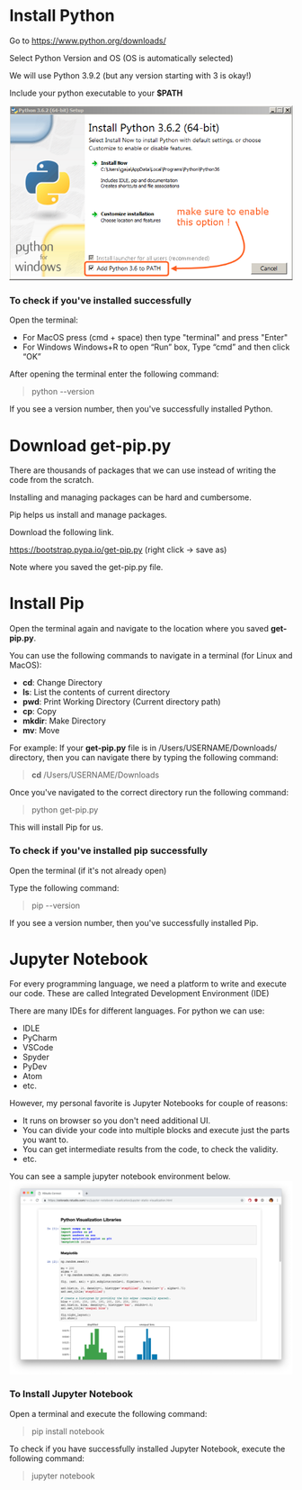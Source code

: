 # Install Python


Go to https://www.python.org/downloads/

Select Python Version and OS (OS is automatically selected)

We will use Python 3.9.2 (but any version starting with 3 is okay!)

Include your python executable to your **$PATH** 

![title](images/python-path.png)


### To check if you've installed successfully

Open the terminal: 

- For MacOS press (cmd + space) then type "terminal" and press "Enter"
- For Windows Windows+R to open “Run” box, Type “cmd” and then click “OK”

After opening the terminal enter the following command:

> python --version

If you see a version number, then you've successfully installed Python. 


# Download get-pip.py

There are thousands of packages that we can use instead of writing the code from the scratch.

Installing and managing packages can be hard and cumbersome.

Pip helps us install and manage packages.

Download the following link.

https://bootstrap.pypa.io/get-pip.py (right click -> save as)

Note where you saved the get-pip.py file.


# Install Pip

Open the terminal again and navigate to the location where you saved **get-pip.py**.

You can use the following commands to navigate in a terminal (for Linux and MacOS):

- **cd**: Change Directory 
- **ls**: List the contents of current directory
- **pwd**: Print Working Directory (Current directory path)
- **cp**: Copy
- **mkdir**: Make Directory
- **mv**: Move


For example: If your **get-pip.py** file is in /Users/USERNAME/Downloads/ directory, then you can navigate there by typing the following command:
> **cd** /Users/USERNAME/Downloads

Once you've navigated to the correct directory run the following command:

> python get-pip.py

This will install Pip for us.

### To check if you've installed pip successfully

Open the terminal (if it's not already open)

Type the following command:

> pip --version

If you see a version number, then you've successfully installed Pip. 



# Jupyter Notebook

For every programming language, we need a platform to write and execute our code. 
These are called Integrated Development Environment (IDE)

There are many IDEs for different languages. For python we can use:

- IDLE
- PyCharm
- VSCode
- Spyder
- PyDev
- Atom
- etc.



However, my personal favorite is Jupyter Notebooks for couple of reasons:

- It runs on browser so you don't need additional UI.
- You can divide your code into multiple blocks and execute just the parts you want to.
- You can get intermediate results from the code, to check the validity.
- etc.


You can see a sample jupyter notebook environment below.
![title](images/python-jupyter.png)


### To Install Jupyter Notebook

Open a terminal and execute the following command:

> pip install notebook

To check if you have successfully installed Jupyter Notebook, execute the following command:

> jupyter notebook
